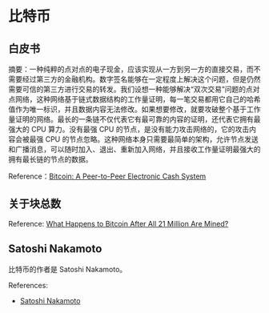 # 比特币

## 白皮书

摘要：一种纯粹的点对点的电子现金，应该实现从一方到另一方的直接交易，而不需要经过第三方的金融机构。数字签名能够在一定程度上解决这个问题，但是仍然需要可信的第三方进行交易的转发。我们设想一种能够解决“双次交易”问题的点对点网络，这种网络基于链式数据结构的工作量证明，每一笔交易都用它自己的哈希值作为唯一标识，并且数据内容无法修改。如果想要修改，就要攻破整个基于工作量证明的网络。最长的一条链不仅代表它有最可靠的内容的证明，还代表它拥有最强大的 CPU 算力。没有最强 CPU 的节点，是没有能力攻击网络的，它的攻击内容会被最强 CPU 的节点忽略。这种网络本身只需要最简单的架构，允许节点发送和广播消息，可以随时加入、退出、重新加入网络，并且接收工作量证明最强大的拥有最长链的节点的数据。

Reference：[Bitcoin: A Peer-to-Peer Electronic Cash System](https://bitcoin.org/bitcoin.pdf)

## 关于块总数

Reference: [What Happens to Bitcoin After All 21 Million Are Mined?](https://www.investopedia.com/tech/what-happens-bitcoin-after-21-million-mined/#:~:text=12-,What%20Happens%20to%20Mining%20Fees%20When%20Bitcoin's%20Supply%20Limit%20Is,block%20rewards%20and%20transaction%20fees.)

## Satoshi Nakamoto

比特币的作者是 Satoshi Nakamoto。

References:
- [Satoshi Nakamoto](https://en.wikipedia.org/wiki/Satoshi_Nakamoto)

